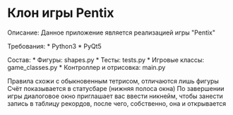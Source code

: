 # Клон игры Pentix

Описание:
    Данное приложение является реализацией игры "Pentix"

Требования:
    * Python3
    * PyQt5

Состав:
    * Фигуры: shapes.py
    * Тесты: tests.py
    * Игровые классы: game_classes.py
    * Контроллер и отрисовка: main.py

Правила схожи с обыкновенным тетрисом, отличаются лишь фигуры
Счёт показывается в статусбаре (нижняя полоса окна)
По завершении игры диалоговое окно приглашает вас ввести никнейм, чтобы занести запись в таблицу рекордов, после чего,
собственно, она и открывается
